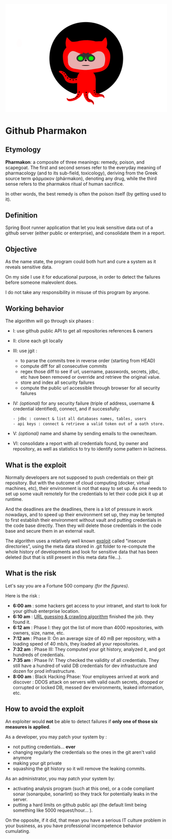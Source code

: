 ![](https://raw.githubusercontent.com/camillewalim/cw-github-pharmacon/master/src/main/resources/github-pharmacon.svg)
# Github Pharmakon
## Etymology
**Pharmakon**: a composite of three meanings: remedy, poison, and scapegoat. 
The first and second senses refer to the everyday meaning of pharmacology (and to its sub-field, toxicology), 
deriving from the Greek source term φάρμακον (phármakon), denoting any drug, 
while the third sense refers to the pharmakos ritual of human sacrifice.

In other words, the best remedy is often the poison itself (by getting used to it).

## Definition
Spring Boot runner application that let you leak sensitive data out of a github server (either 
public or enterprise), and consolidate them in a report.

## Objective
As the name state, the program could both hurt and cure a system as it reveals sensitive 
data.

On my side I use it for educational purpose, in order to detect the failures before someone malevolent 
does. 

I do not take any responsibility in misuse of this program by anyone.

## Working behavior
The algorithm will go through six phases :
 - I: use github public API to get all repositories references & owners
 - II: clone each git locally
 - III: use jgit : 
    - to parse the commits tree in reverse order (starting from HEAD)
    - compute diff for all consecutive commits
    - regex those diff to see if url, username, passwords, secrets, jdbc, etc have been 
      removed or override and retrieve the original value.
    - store and index all security failures
    - compute the public url accessible through browser for all security failures
 - IV: *(optional)* for any security failure (triple of address, username & credential identified), 
   connect, and if successfully: 
   
	   - jdbc : connect & list all databases names, tables, users
	   - api keys : connect & retrieve a valid token out of a oath store.
 - V: *(optional)* name and shame by sending emails to the owner/team.
 - VI: consolidate a report with all credentials found, by owner and repository, as well 
   as statistics to try to identify some pattern in laziness. 

## What is the exploit
Normally developers are not supposed to push credentials on their git repository. 
But with the outcome of cloud computing (docker, virtual machines, etc), their environment 
is not that easy to set up. As one needs to set up some vault remotely for the credentials 
to let their code pick it up at runtime.

And the deadlines are the deadlines, there is a lot of pressure in work nowadays, and 
to speed up their environment set up, they may be tempted to first establish their 
environment without vault and putting credentials in the code base directly. Then they 
will delete those credentials in the code base and secure them in an external vault.

The algorithm uses a relatively well known [exploit](https://www.perforce.com/blog/vcs/how-secure-git) called 
"insecure directories", using the meta data stored in .git folder to re-compute 
the whole history of developments and look for sensitive data that has been deleted 
(but that is still present in this meta data file...).

## What is the risk
Let's say you are a Fortune 500 company *(for the figures)*. 

Here is the risk :

 - __6:00 am__ : some hackers get access to your intranet, and start to look for your 
   github enterprise location.
 - __6:10 am__ : [URL guessing & crawling algorithm](https://books.google.com.hk/books?id=qLzoWKp2JHcC&pg=PA428&lpg=PA428&dq=url+guessing&source=bl&ots=JhxqilFJEU&sig=ACfU3U00dB_Lr5L6kx9gawt-7MvHUg48xg&hl=en&sa=X&ved=2ahUKEwih8L6I17jpAhUDE6YKHc-cBM0Q6AEwCXoECAoQAQ#v=onepage&q=url%20guessing&f=false) finished the job. they found it. 
 - __6:12 am__ : Phase I:  they got the list of more than 4000 repositories, with owners, size, 
   name, etc. 
 - __7:12 am__ : Phase II: On an average size of 40 mB per repository, with a loading speed of 40 mb/s, they loaded 
   all your repositories. 
 - __7:32 am__ : Phase III: They computed your git history, analyzed it, and 
   got hundreds of credentials.
 - __7:35 am__ : Phase IV: They checked the validity of all credentials. They still 
   have a hundred of valid DB credentials for dev infrastucture and dozen for prod infrastructure.
 - __8:00 am__ : Black Hacking Phase: Your employees arrived at work and discover : 
   DDOS attack on servers with valid oauth secrets, dropped or corrupted or locked DB, 
   messed dev environments, leaked information, etc. 
    
     

## How to avoid the exploit
An exploiter would **not** be able to detect failures if **only one of those six measures is applied**.

As a developer, you may patch your system by :
 - not putting credentials... **ever**
 - changing regularly the credentials so the ones in the git aren't valid anymore
 - making your git private
 - squashing the git history so it will remove the leaking commits. 

As an administrator, you may patch your system by:
 - activating analysis program (such at this one), or a code compliant sonar (sonarqube, 
   sonarlint) so they track for potentially leaks 
   in the server.
 - putting a hard limits on github public api (the default limit being something like 
   5000 request/hour... ).

On the opposite, if it did, that mean you have a serious IT culture problem in your 
business, as you have professional incompetence behavior cumulating.